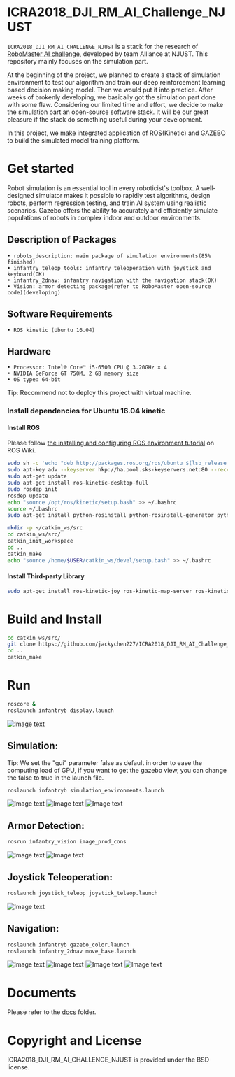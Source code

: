 # ICRA2018_DJI_RM_AI_Challenge_NJUST
`ICRA2018_DJI_RM_AI_CHALLENGE_NJUST` is a stack for the research of [RoboMaster AI challenge](https://www.robomaster.com/zh-CN/resource/pages/729?type=announcementSub), developed by team Alliance at NJUST. This repository mainly focuses on the simulation part.

At the beginning of the project, we planned to create a stack of simulation environment to test our algorithm and train our deep reinforcement learning based decision making model. Then we would put it into practice. After weeks of brokenly developing, we basically got the simulation part done with some flaw. Considering our limited time and effort, we decide to make the simulation part an open-source software stack. It will be our great pleasure if the stack do something useful during your development.

In this project, we make integrated application of ROS(Kinetic) and GAZEBO to build the simulated model training platform.  

# Get  started
Robot simulation is an essential tool in every roboticist's toolbox. A well-designed simulator makes it possible to rapidly test algorithms, design robots, perform regression testing, and train AI system using realistic scenarios. Gazebo offers the ability to accurately and efficiently simulate populations of robots in complex indoor and outdoor environments. 

## Description of Packages
	• robots_description: main package of simulation environments(85% finished)
	• infantry_teleop_tools: infantry teleoperation with joystick and keyboard(OK)
	• infantry_2dnav: infantry navigation with the navigation stack(OK)
	• Vision: armor detecting package(refer to RoboMaster open-source code)(developing)
## Software Requirements
	• ROS kinetic (Ubuntu 16.04)
## Hardware
	• Processor: Intel® Core™ i5-6500 CPU @ 3.20GHz × 4 
	• NVIDIA GeForce GT 750M, 2 GB memory size
	• OS type: 64-bit
Tip: Recommend not to deploy this project with virtual machine.
### Install dependencies for Ubuntu 16.04 kinetic
#### Install ROS
Please follow [the installing and configuring ROS environment tutorial](http://wiki.ros.org/kinetic/Installation/Ubuntu) on ROS Wiki.
```Bash
sudo sh -c 'echo "deb http://packages.ros.org/ros/ubuntu $(lsb_release -sc) main" > /etc/apt/sources.list.d/ros-latest.list'
sudo apt-key adv --keyserver hkp://ha.pool.sks-keyservers.net:80 --recv-key 421C365BD9FF1F717815A3895523BAEEB01FA116
sudo apt-get update
sudo apt-get install ros-kinetic-desktop-full
sudo rosdep init
rosdep update
echo "source /opt/ros/kinetic/setup.bash" >> ~/.bashrc
source ~/.bashrc
sudo apt-get install python-rosinstall python-rosinstall-generator python-wstool build-essential

mkdir -p ~/catkin_ws/src
cd catkin_ws/src/
catkin_init_workspace
cd ..
catkin_make
echo "source /home/$USER/catkin_ws/devel/setup.bash" >> ~/.bashrc
```
#### Install Third-party Library
```Bash
sudo apt-get install ros-kinetic-joy ros-kinetic-map-server ros-kinetic-amcl ros-kinetic-move-base ros-kinetic-controller-manager ros-kinetic-cv-bridge ros-kinetic-gazebo-ros-pkgs ros-kinetic-gazebo-ros-control ros-kinetic-ros-control ros-kinetic-ros-controllers
```
# Build and Install
```Bash
cd catkin_ws/src/
git clone https://github.com/jackychen227/ICRA2018_DJI_RM_AI_Challenge_NJUST
cd ..
catkin_make
```

# Run
```Bash
roscore &
roslaunch infantryb display.launch
```
![Image text](https://github.com/jackychen227/ICRA2018_DJI_RM_AI_Challenge_NJUST/blob/master/docs/images/infantryb%20display.png)
## Simulation:
Tip: We set the "gui" parameter false as default in order to ease the computing load of GPU, if you want to get the gazebo view, you can change the false to true in the launch file.
```Bash
roslaunch infantryb simulation_environments.launch
```
![Image text](https://github.com/jackychen227/ICRA2018_DJI_RM_AI_Challenge_NJUST/blob/master/docs/images/simulation_environments_1.png)
![Image text](https://github.com/jackychen227/ICRA2018_DJI_RM_AI_Challenge_NJUST/blob/master/docs/images/simulation_environments_2.png)
![Image text](https://github.com/jackychen227/ICRA2018_DJI_RM_AI_Challenge_NJUST/blob/master/docs/images/simulation_environments_3.png)

## Armor Detection:
```Bash
rosrun infantry_vision image_prod_cons 
```
![Image text](https://github.com/jackychen227/ICRA2018_DJI_RM_AI_Challenge_NJUST/blob/master/docs/images/image_prod_cons_1.png)
![Image text](https://github.com/jackychen227/ICRA2018_DJI_RM_AI_Challenge_NJUST/blob/master/docs/images/image_prod_cons_2.png)
## Joystick Teleoperation:
```Bash
roslaunch joystick_teleop joystick_teleop.launch
```
![Image text](https://github.com/jackychen227/ICRA2018_DJI_RM_AI_Challenge_NJUST/blob/master/docs/images/joystick_teleop.png)
## Navigation:
```Bash
roslaunch infantryb gazebo_color.launch
roslaunch infantry_2dnav move_base.launch
```
![Image text](https://github.com/jackychen227/ICRA2018_DJI_RM_AI_Challenge_NJUST/blob/master/docs/images/infantry_2dnav_1.png)
![Image text](https://github.com/jackychen227/ICRA2018_DJI_RM_AI_Challenge_NJUST/blob/master/docs/images/infantry_2dnav_2.png)
![Image text](https://github.com/jackychen227/ICRA2018_DJI_RM_AI_Challenge_NJUST/blob/master/docs/images/infantry_2dnav_3.png)
![Image text](https://github.com/jackychen227/ICRA2018_DJI_RM_AI_Challenge_NJUST/blob/master/docs/images/infantry_2dnav_4.png)
# Documents
Please refer to the [docs](https://github.com/jackychen227/ICRA2018_DJI_RM_AI_Challenge_NJUST/tree/master/docs) folder.
# Copyright and License
ICRA2018_DJI_RM_AI_CHALLENGE_NJUST is provided under the BSD license.
